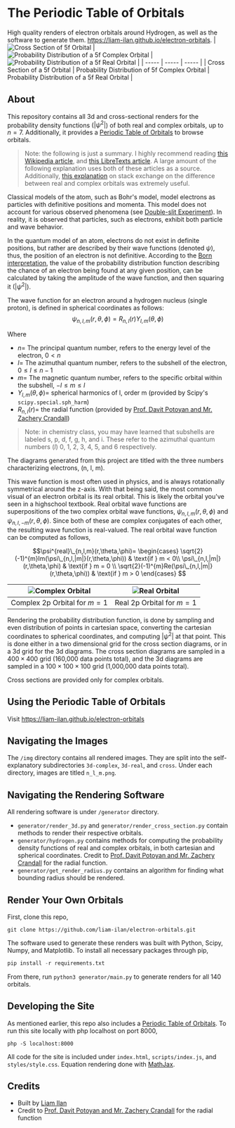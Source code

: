 # The Periodic Table of Orbitals
High quality renders of electron orbitals around Hydrogen, as well as the software to generate them. https://liam-ilan.github.io/electron-orbitals.
| ![Cross Section of 5f Orbital](./img/cross/5_3_2.png) | ![Probability Distribution of a 5f Complex Orbital](./img/3d-complex/5_3_2.png) | ![Probability Distribution of a 5f Real Orbital](./img/3d-real/5_3_2.png) |
| ----- | ----- | ----- |
| Cross Section of a 5f Orbital | Probability Distribution of 5f Complex Orbital | Probability Distribution of a 5f Real Orbital |

## About
This repository contains all 3d and cross-sectional renders for the probability density functions ($|\psi^2|$) of both real and complex orbitals, up to $`n=7`$. Additionally, it provides a [Periodic Table of Orbitals](https://liam-ilan.github.io/electron-orbitals) to browse orbitals.

> Note: the following is just a summary. I highly recommend reading [this Wikipedia article](https://en.wikipedia.org/wiki/Wave_function#Hydrogen_atom), and [this LibreTexts article](https://chem.libretexts.org/Bookshelves/Physical_and_Theoretical_Chemistry_Textbook_Maps/Map%3A_Physical_Chemistry_for_the_Biosciences_(Chang)/11%3A_Quantum_Mechanics_and_Atomic_Structure/11.10%3A_The_Schrodinger_Wave_Equation_for_the_Hydrogen_Atom). A large amount of the following explanation uses both of these articles as a source. Additionally, [this explanation](https://physics.stackexchange.com/q/190730) on stack exchange on the difference between real and complex orbitals was extremely useful.

Classical models of the atom, such as Bohr's model, model electrons as particles with definitive positions and momenta. This model does not account for various observed phenomena (see [Double-slit Experiment](https://en.wikipedia.org/wiki/Double-slit_experiment)). In reality, it is observed that particles, such as electrons, exhibit both particle and wave behavior.

In the quantum model of an atom, electrons do not exist in definite positions, but rather are described by their wave functions (denoted $\psi$), thus, the position of an electron is not definitive. According to the [Born interpretation](https://en.wikipedia.org/wiki/Born_rule), the value of the probability distribution function describing the chance of an electron being found at any given position, can be calculated by taking the amplitude of the wave function, and then squaring it ($|\psi^2|$).

The wave function for an electron around a hydrogen nucleus (single proton), is defined in spherical coordinates as follows:
$$\psi_{n,l,m}(r,\theta,\phi)=R_{n,l}(r)Y_{l,m}(\theta,\phi)$$

Where
- $n =$ The principal quantum number, refers to the energy level of the electron, $0 < n$
- $l =$ The azimuthal quantum number, refers to the subshell of the electron, $0 \le l \le n - 1$
- $m =$ The magnetic quantum number, refers to the specific orbital within the subshell, $-l \le m \le l$
- $Y_{l,m}(\theta,\phi) =$ spherical harmonics of l, order m (provided by Scipy's `scipy.special.sph_harm`)
- $R_{n,l}(r) =$ the radial function (provided by [Prof. Davit Potoyan and Mr. Zachery Crandall](https://dpotoyan.github.io/Chem324/H-atom-wavef.html))

> Note: in chemistry class, you may have learned that subshells are labeled s, p, d, f, g, h, and i. These refer to the azimuthal quantum numbers ($`l`$) 0, 1, 2, 3, 4, 5, and 6 respectively.

The diagrams generated from this project are titled with the three numbers characterizing electrons, (n, l, m). 

This wave function is most often used in physics, and is always rotationally symmetrical around the z-axis. With that being said, the most common visual of an electron orbital is its real orbital. This is likely the orbital you've seen in a highschool textbook. Real orbital wave functions are superpositions of the two complex orbital wave functions, $\psi_{n,l,m}(r,\theta,\phi)$ and $\psi_{n,l,-m}(r,\theta,\phi)$. Since both of these are complex conjugates of each other, the resulting wave function is real-valued. The real orbital wave function can be computed as follows,

$$\psi^{real}\_{n,l,m}(r,\theta,\phi)=
  \begin{cases}
    \sqrt{2}(-1)^{m}Im(\psi\_{n,l,|m|}(r,\theta,\phi)) & \text{if } m < 0\\
    \psi\_{n,l,|m|}(r,\theta,\phi) & \text{if } m = 0 \\
    \sqrt{2}(-1)^{m}Re(\psi\_{n,l,|m|}(r,\theta,\phi)) & \text{if } m > 0
  \end{cases}
$$

| ![Complex Orbital](./img/3d-complex/2_1_1.png) | ![Real Orbital](./img/3d-real/2_1_1.png) |
| ----- | ----- |
| Complex 2p Orbital for $m=1$| Real 2p Orbital for $m=1$|

Rendering the probability distribution function, is done by sampling and even distribution of points in cartesian space, converting the cartesian coordinates to spherical coordinates, and computing $|\psi^2|$ at that point. This is done either in a two dimensional grid for the cross section diagrams, or in a 3d grid for the 3d diagrams. The cross section diagrams are sampled in a $400 \times 400$ grid (160,000 data points total), and the 3d diagrams are sampled in a $100 \times 100 \times 100$ grid (1,000,000 data points total).

Cross sections are provided only for complex orbitals.

## Using the Periodic Table of Orbitals
Visit https://liam-ilan.github.io/electron-orbitals

## Navigating the Images
The `/img` directory contains all rendered images. They are split into the self-explanatory subdirectories `3d-complex`, `3d-real`, and `cross`. Under each directory, images are titled `n_l_m.png`.

## Navigating the Rendering Software
All rendering software is under `/generator` directory.
- `generator/render_3d.py` and `generator/render_cross_section.py` contain methods to render their respective orbitals.
- `generator/hydrogen.py` contains methods for computing the probability density functions of real and complex orbitals, in both cartesian and spherical coordinates. Credit to [Prof. Davit Potoyan and Mr. Zachery Crandall](https://dpotoyan.github.io/Chem324/H-atom-wavef.html) for the radial function.
- `generator/get_render_radius.py` contains an algorithm for finding what bounding radius should be rendered.

## Render Your Own Orbitals
First, clone this repo,
```
git clone https://github.com/liam-ilan/electron-orbitals.git
```

The software used to generate these renders was built with Python, Scipy, Numpy, and Matplotlib. To install all necessary packages through pip,
``` python
pip install -r requirements.txt
```

From there, run `python3 generator/main.py` to generate renders for all 140 orbitals.

## Developing the Site
As mentioned earlier, this repo also includes a [Periodic Table of Orbitals](https://liam-ilan.github.io/electron-orbitals). To run this site locally with php localhost on port 8000,
```
php -S localhost:8000
```

All code for the site is included under `index.html`, `scripts/index.js`, and `styles/style.css`. Equation rendering done with [MathJax](https://www.mathjax.org/).

## Credits
- Built by [Liam Ilan](https://github.com/liam-ilan)
- Credit to [Prof. Davit Potoyan and Mr. Zachery Crandall](https://dpotoyan.github.io/Chem324/H-atom-wavef.html) for the radial function
